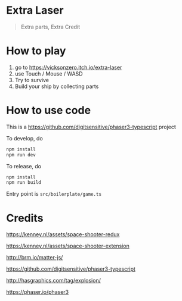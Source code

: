 # Extra Laser
> Extra parts, Extra Credit

# How to play

1. go to https://vicksonzero.itch.io/extra-laser
2. use Touch / Mouse / WASD
3. Try to survive
4. Build your ship by collecting parts

# How to use code

This is a https://github.com/digitsensitive/phaser3-typescript project

To develop, do

```bash
npm install
npm run dev
```

To release, do
```bash
npm install
npm run build
```

Entry point is `src/boilerplate/game.ts`

# Credits

https://kenney.nl/assets/space-shooter-redux

https://kenney.nl/assets/space-shooter-extension

http://brm.io/matter-js/

https://github.com/digitsensitive/phaser3-typescript

http://hasgraphics.com/tag/explosion/

https://phaser.io/phaser3
